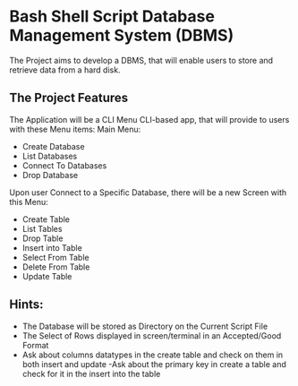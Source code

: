 # Bash Shell Script Database Management System (DBMS)

The Project aims to develop a DBMS, that will enable users to store and retrieve data from a hard disk.

## The Project Features
The Application will be a CLI Menu CLI-based app, that will provide to users with these Menu items:
Main Menu:
- Create Database
- List Databases
- Connect To Databases
- Drop Database

Upon user Connect to a Specific Database, there will be a new Screen with this Menu:
- Create Table 
- List Tables
- Drop Table
- Insert into Table
- Select From Table
- Delete From Table
- Update Table

## Hints:
- The Database will be stored as Directory on the Current Script File
- The Select of Rows displayed in screen/terminal in an Accepted/Good Format
- Ask about columns datatypes in the create table and check on them in both insert and update
-Ask about the primary key in create a table and check for it in the insert into the table
